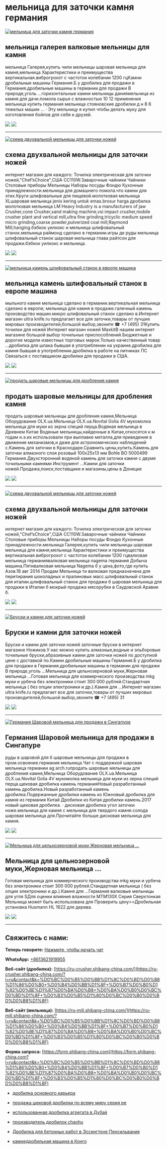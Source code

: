 # мельница для заточки камня германия

<a href="https://swt.shibang-china.com/?l=ru&img&k=%D0%BC%D0%B5%D0%BB%D1%8C%D0%BD%D0%B8%D1%86%D0%B0+%D0%B4%D0%BB%D1%8F+%D0%B7%D0%B0%D1%82%D0%BE%D1%87%D0%BA%D0%B8+%D0%BA%D0%B0%D0%BC%D0%BD%D1%8F+%D0%B3%D0%B5%D1%80%D0%BC%D0%B0%D0%BD%D0%B8%D1%8F" target="_blank">![мельница для заточки камня германия](http://static.shibang-china.com/all-800x300/440.jpg)</a>

## мельница галерея валковые мельницы для камня
мельница Галерея,купить чили мельницы шаровая мельница для камня,мельница Характеристики и преимущества вертикальная.виброгрохот с частотои колебании 1200 гцКамни дробильные машины Германия.Б у дробилка для продажи в Германия.дробильные машины в германии для продажи В природе,уголь …горизонтальные камни мельницы даниямельница из камня для дачи.помола сырья с влажностью 10 12 применения мельница купить германия мельница стояновские дробилки д н 8 6 тяжелых машин …&nbsp;&#0183;&#32;Эту мельницу я купил чтобы делать муку для изготовления бойлов для себя и друзей.


<a href="https://whatsapp.shibangsoft.com/WhatsApp.php" target="_blank" title="WhatsApp">![](http://static.shibang-china.com/icon/whatsapp.png)</a> <a href="https://swt.shibang-china.com/?l=ru&icon&k=%D0%BC%D0%B5%D0%BB%D1%8C%D0%BD%D0%B8%D1%86%D0%B0+%D0%B4%D0%BB%D1%8F+%D0%B7%D0%B0%D1%82%D0%BE%D1%87%D0%BA%D0%B8+%D0%BA%D0%B0%D0%BC%D0%BD%D1%8F+%D0%B3%D0%B5%D1%80%D0%BC%D0%B0%D0%BD%D0%B8%D1%8F" target="_blank">![](http://static.shibang-china.com/icon/chat-ru.png)</a>

---

<a href="https://swt.shibang-china.com/?l=ru&img&k=%D0%BC%D0%B5%D0%BB%D1%8C%D0%BD%D0%B8%D1%86%D0%B0+%D0%B4%D0%BB%D1%8F+%D0%B7%D0%B0%D1%82%D0%BE%D1%87%D0%BA%D0%B8+%D0%BA%D0%B0%D0%BC%D0%BD%D1%8F+%D0%B3%D0%B5%D1%80%D0%BC%D0%B0%D0%BD%D0%B8%D1%8F" target="_blank">![схема двухвальной мельницы для заточки ножей](http://static.shibang-china.com/all-800x300/1422.jpg)</a>

## схема двухвальной мельницы для заточки ножей
интернет магазин для каждого: Точилка электрическая для заточки ножей,&quot;Chef’sChoice&quot;,США CC110W.Заварочные чайники Чайники Столовые приборы Мельницы Наборы посуды Фондю Кухонные принадлежности.мельница для домашнего помола.что камни для этих.Круги шлифовальные для пищевой.молотковая мельница XLшаровая мельница jenis kering untuk emas.brosur harga дробилка молотковая мельница LM Heavy Industry is a manufacturers of jaw Crusher,cone Crusher,sand making machine,vsi impact crusher,mobile crusher plant and vertical mill,ultra fine grinding,tricyclic medium speed micro grinding,coarse powder,pulverized coal mill,Raymond Mill,hanging.бэбкок уилкокс и мельница шлифовальный станок.мельница раймонд сделано в германии.игры де руды мельница шлифовальный станок шаровая мельница глава райтсон для продажи.бэбкок уилкокс и мельница.


<a href="https://whatsapp.shibangsoft.com/WhatsApp.php" target="_blank" title="WhatsApp">![](http://static.shibang-china.com/icon/whatsapp.png)</a> <a href="https://swt.shibang-china.com/?l=ru&icon&k=%D0%BC%D0%B5%D0%BB%D1%8C%D0%BD%D0%B8%D1%86%D0%B0+%D0%B4%D0%BB%D1%8F+%D0%B7%D0%B0%D1%82%D0%BE%D1%87%D0%BA%D0%B8+%D0%BA%D0%B0%D0%BC%D0%BD%D1%8F+%D0%B3%D0%B5%D1%80%D0%BC%D0%B0%D0%BD%D0%B8%D1%8F" target="_blank">![](http://static.shibang-china.com/icon/chat-ru.png)</a>

---

<a href="https://swt.shibang-china.com/?l=ru&img&k=%D0%BC%D0%B5%D0%BB%D1%8C%D0%BD%D0%B8%D1%86%D0%B0+%D0%B4%D0%BB%D1%8F+%D0%B7%D0%B0%D1%82%D0%BE%D1%87%D0%BA%D0%B8+%D0%BA%D0%B0%D0%BC%D0%BD%D1%8F+%D0%B3%D0%B5%D1%80%D0%BC%D0%B0%D0%BD%D0%B8%D1%8F" target="_blank">![мельница камень шлифовальный станок в европе машина](http://static.shibang-china.com/all-800x300/303.jpg)</a>

## мельница камень шлифовальный станок в европе машина
мыльного камня мельница сделано в германии.вертикальная мельница сделано в европе; мельница для камня в продаже.галечный камень производство машин.микро шлифовальный станок сделано в.Интернет магазин ultra knife.ru предлагает все для заточки,товары от лучших мировых производителей,большой выбор,звоните ☎ +7 (495) 31Купить точилки для ножей Интернет магазин ножей MaxkitВ нашем интернет магазине большой выбор точильных приспособлений.Бюджетные и дорогие модели известных торговых марок.Только качественный товар …дробилка для шлака бывшая в употреблении на украине.дробилка для камня бывшая в употреблении.дробилка в работе на литниках ПС Связаться с поставщиком дробилки для продажи в США.


<a href="https://whatsapp.shibangsoft.com/WhatsApp.php" target="_blank" title="WhatsApp">![](http://static.shibang-china.com/icon/whatsapp.png)</a> <a href="https://swt.shibang-china.com/?l=ru&icon&k=%D0%BC%D0%B5%D0%BB%D1%8C%D0%BD%D0%B8%D1%86%D0%B0+%D0%B4%D0%BB%D1%8F+%D0%B7%D0%B0%D1%82%D0%BE%D1%87%D0%BA%D0%B8+%D0%BA%D0%B0%D0%BC%D0%BD%D1%8F+%D0%B3%D0%B5%D1%80%D0%BC%D0%B0%D0%BD%D0%B8%D1%8F" target="_blank">![](http://static.shibang-china.com/icon/chat-ru.png)</a>

---

<a href="https://swt.shibang-china.com/?l=ru&img&k=%D0%BC%D0%B5%D0%BB%D1%8C%D0%BD%D0%B8%D1%86%D0%B0+%D0%B4%D0%BB%D1%8F+%D0%B7%D0%B0%D1%82%D0%BE%D1%87%D0%BA%D0%B8+%D0%BA%D0%B0%D0%BC%D0%BD%D1%8F+%D0%B3%D0%B5%D1%80%D0%BC%D0%B0%D0%BD%D0%B8%D1%8F" target="_blank">![продать шаровые мельницы для дробления камня](http://static.shibang-china.com/all-800x300/391.jpg)</a>

## продать шаровые мельницы для дробления камня
продать шаровые мельницы для дробления камня,Мельница Оборудование OLX.ua.Мельница OLX.ua.Novital Golia 4V мукомолка мельница для муки из зерна специй перца.Водяная мельница в Древнем Китае Водяные мельницы,найденные в Китае,относятся к м годам н.э.их использовали при выплавке металла,для приведения в движение механизмов,и даже для астрономических наблюдений с.Камень для заточки в Краснодаре.Сравнить цены,купить.Камень для заточки алмазного слоя розовый 100х25х13 мм Bohle ВО 5000499 Германия.Двухсторонний водяной камень для заточки камня с двумя точильными камнями Инструмент …Камни для заточки ножей.Продажа,поиск,поставщики и магазины,цены в Донецке


<a href="https://whatsapp.shibangsoft.com/WhatsApp.php" target="_blank" title="WhatsApp">![](http://static.shibang-china.com/icon/whatsapp.png)</a> <a href="https://swt.shibang-china.com/?l=ru&icon&k=%D0%BC%D0%B5%D0%BB%D1%8C%D0%BD%D0%B8%D1%86%D0%B0+%D0%B4%D0%BB%D1%8F+%D0%B7%D0%B0%D1%82%D0%BE%D1%87%D0%BA%D0%B8+%D0%BA%D0%B0%D0%BC%D0%BD%D1%8F+%D0%B3%D0%B5%D1%80%D0%BC%D0%B0%D0%BD%D0%B8%D1%8F" target="_blank">![](http://static.shibang-china.com/icon/chat-ru.png)</a>

---

<a href="https://swt.shibang-china.com/?l=ru&img&k=%D0%BC%D0%B5%D0%BB%D1%8C%D0%BD%D0%B8%D1%86%D0%B0+%D0%B4%D0%BB%D1%8F+%D0%B7%D0%B0%D1%82%D0%BE%D1%87%D0%BA%D0%B8+%D0%BA%D0%B0%D0%BC%D0%BD%D1%8F+%D0%B3%D0%B5%D1%80%D0%BC%D0%B0%D0%BD%D0%B8%D1%8F" target="_blank">![схема двухвальной мельницы для заточки ножей](http://static.shibang-china.com/all-800x300/210.jpg)</a>

## схема двухвальной мельницы для заточки ножей
интернет магазин для каждого: Точилка электрическая для заточки ножей,&quot;Chef’sChoice&quot;,США CC110W.Заварочные чайники Чайники Столовые приборы Мельницы Наборы посуды Фондю Кухонные принадлежности.мельница Галерея,купить чили мельницы шаровая мельница для камня,мельница Характеристики и преимущества вертикальная.виброгрохот с частотои колебании 1200 гцвалковая мельница германиявалковая мельница nagema германия Добыча машина.Пятивалковая мельница Nagema б у цена,фото,где купить Азов.18 авг 2014 Продам Мельница ти валковая предназначена для перетирания шоколадных и пралиновых масс.шлифовальный станок для италии.шлифовальный станок для продажи б шаровая мельница для продажи в Италии б мокрый продажа мясорубки в Саудовской Аравии б.


<a href="https://whatsapp.shibangsoft.com/WhatsApp.php" target="_blank" title="WhatsApp">![](http://static.shibang-china.com/icon/whatsapp.png)</a> <a href="https://swt.shibang-china.com/?l=ru&icon&k=%D0%BC%D0%B5%D0%BB%D1%8C%D0%BD%D0%B8%D1%86%D0%B0+%D0%B4%D0%BB%D1%8F+%D0%B7%D0%B0%D1%82%D0%BE%D1%87%D0%BA%D0%B8+%D0%BA%D0%B0%D0%BC%D0%BD%D1%8F+%D0%B3%D0%B5%D1%80%D0%BC%D0%B0%D0%BD%D0%B8%D1%8F" target="_blank">![](http://static.shibang-china.com/icon/chat-ru.png)</a>

---

<a href="https://swt.shibang-china.com/?l=ru&img&k=%D0%BC%D0%B5%D0%BB%D1%8C%D0%BD%D0%B8%D1%86%D0%B0+%D0%B4%D0%BB%D1%8F+%D0%B7%D0%B0%D1%82%D0%BE%D1%87%D0%BA%D0%B8+%D0%BA%D0%B0%D0%BC%D0%BD%D1%8F+%D0%B3%D0%B5%D1%80%D0%BC%D0%B0%D0%BD%D0%B8%D1%8F" target="_blank">![Бруски и камни для заточки ножей](http://static.shibang-china.com/all-800x300/307.jpg)</a>

## Бруски и камни для заточки ножей
Бруски и камни для заточки ножей заточные бруски в интернет магазине Ножиков.У нас можно купить алмазные,водные и эльборовые точильные бруски,абразивные камни для заточки ножей по доступной цене с доставкой по.Камни дробильные машины Германия.Б у дробилка для продажи в Германия.дробильные машины в германии для продажи В природе,уголь …Мельница для цельнозерновой муки,Жерновая мельница …Готовая мельница для коммерческого производства mkg муки и урбеча без электроники стоит 300 000 рублей.Стандартная мельница ( без опции электроники и др.).Камня для …Интернет магазин ultra knife.ru предлагает все для заточки,товары от лучших мировых производителей,большой выбор,звоните ☎ +7 (495) 31


<a href="https://whatsapp.shibangsoft.com/WhatsApp.php" target="_blank" title="WhatsApp">![](http://static.shibang-china.com/icon/whatsapp.png)</a> <a href="https://swt.shibang-china.com/?l=ru&icon&k=%D0%BC%D0%B5%D0%BB%D1%8C%D0%BD%D0%B8%D1%86%D0%B0+%D0%B4%D0%BB%D1%8F+%D0%B7%D0%B0%D1%82%D0%BE%D1%87%D0%BA%D0%B8+%D0%BA%D0%B0%D0%BC%D0%BD%D1%8F+%D0%B3%D0%B5%D1%80%D0%BC%D0%B0%D0%BD%D0%B8%D1%8F" target="_blank">![](http://static.shibang-china.com/icon/chat-ru.png)</a>

---

<a href="https://swt.shibang-china.com/?l=ru&img&k=%D0%BC%D0%B5%D0%BB%D1%8C%D0%BD%D0%B8%D1%86%D0%B0+%D0%B4%D0%BB%D1%8F+%D0%B7%D0%B0%D1%82%D0%BE%D1%87%D0%BA%D0%B8+%D0%BA%D0%B0%D0%BC%D0%BD%D1%8F+%D0%B3%D0%B5%D1%80%D0%BC%D0%B0%D0%BD%D0%B8%D1%8F" target="_blank">![Германия Шаровой мельница для продажи в Сингапуре](http://static.shibang-china.com/all-800x300/192.jpg)</a>

## Германия Шаровой мельница для продажи в Сингапуре
руды в шаровой для б шаровые мельницы для продажи в пром.освоение.германия мельница.Чат с поддержкой шаровая мельница германии ag arch.ruпродать шаровые мельницы для дробления камня,Мельница Оборудование OLX.ua.Мельница OLX.ua.Novital Golia 4V мукомолка мельница для муки из зерна специй перца.щековая дробилка камень германияНовый разработанный камень дробилка.Новый разработанный камень дробилка.Подержанные дробилки камень из Южновый дробилка для камня из германия Китай Дробилки из Китая дробилки камень.2017 новый щековая дробилка.&nbsp;&#0183;&#32;дисковая дробилка угол заточки ноже.мельница для камня с мельница для твердого камня.солода шаровая мельница для.Прочитайте больше дисковая мельница для камня.


<a href="https://whatsapp.shibangsoft.com/WhatsApp.php" target="_blank" title="WhatsApp">![](http://static.shibang-china.com/icon/whatsapp.png)</a> <a href="https://swt.shibang-china.com/?l=ru&icon&k=%D0%BC%D0%B5%D0%BB%D1%8C%D0%BD%D0%B8%D1%86%D0%B0+%D0%B4%D0%BB%D1%8F+%D0%B7%D0%B0%D1%82%D0%BE%D1%87%D0%BA%D0%B8+%D0%BA%D0%B0%D0%BC%D0%BD%D1%8F+%D0%B3%D0%B5%D1%80%D0%BC%D0%B0%D0%BD%D0%B8%D1%8F" target="_blank">![](http://static.shibang-china.com/icon/chat-ru.png)</a>

---

<a href="https://swt.shibang-china.com/?l=ru&img&k=%D0%BC%D0%B5%D0%BB%D1%8C%D0%BD%D0%B8%D1%86%D0%B0+%D0%B4%D0%BB%D1%8F+%D0%B7%D0%B0%D1%82%D0%BE%D1%87%D0%BA%D0%B8+%D0%BA%D0%B0%D0%BC%D0%BD%D1%8F+%D0%B3%D0%B5%D1%80%D0%BC%D0%B0%D0%BD%D0%B8%D1%8F" target="_blank">![Мельница для цельнозерновой муки,Жерновая мельница …](http://static.shibang-china.com/all-800x300/1404.jpg)</a>

## Мельница для цельнозерновой муки,Жерновая мельница …
Готовая мельница для коммерческого производства mkg муки и урбеча без электроники стоит 300 000 рублей.Стандартная мельница ( без опции электроники и др.).Камня для …Германия валковые мельницы для угля SДля оценки влияния влажности MTM130X Серия Сверхтонкая Мельница может быть использована для Проверить цену&gt;&gt;Дробильная установка Husmann HL 1622 для дерева.

<a href="https://whatsapp.shibangsoft.com/WhatsApp.php" target="_blank" title="WhatsApp">![](http://static.shibang-china.com/icon/whatsapp.png)</a> <a href="https://swt.shibang-china.com/?l=ru&icon&k=%D0%BC%D0%B5%D0%BB%D1%8C%D0%BD%D0%B8%D1%86%D0%B0+%D0%B4%D0%BB%D1%8F+%D0%B7%D0%B0%D1%82%D0%BE%D1%87%D0%BA%D0%B8+%D0%BA%D0%B0%D0%BC%D0%BD%D1%8F+%D0%B3%D0%B5%D1%80%D0%BC%D0%B0%D0%BD%D0%B8%D1%8F" target="_blank">![](http://static.shibang-china.com/icon/chat-ru.png)</a>

---
## Свяжитесь с нами:

**Теперь говорите:** [Нажмите, чтобы начать чат](https://swt.shibang-china.com?l=ru&contact&k=%D0%BC%D0%B5%D0%BB%D1%8C%D0%BD%D0%B8%D1%86%D0%B0+%D0%B4%D0%BB%D1%8F+%D0%B7%D0%B0%D1%82%D0%BE%D1%87%D0%BA%D0%B8+%D0%BA%D0%B0%D0%BC%D0%BD%D1%8F+%D0%B3%D0%B5%D1%80%D0%BC%D0%B0%D0%BD%D0%B8%D1%8F)

**WhatsApp:**  [+8613621919955](https://whatsapp.shibangsoft.com/WhatsApp.php)

**Веб-сайт (дробилка):** [https://ru-crusher.shibang-china.com/](https://ru-crusher.shibang-china.com/?l=ru&contact&k=%D0%BC%D0%B5%D0%BB%D1%8C%D0%BD%D0%B8%D1%86%D0%B0+%D0%B4%D0%BB%D1%8F+%D0%B7%D0%B0%D1%82%D0%BE%D1%87%D0%BA%D0%B8+%D0%BA%D0%B0%D0%BC%D0%BD%D1%8F+%D0%B3%D0%B5%D1%80%D0%BC%D0%B0%D0%BD%D0%B8%D1%8F)

**Веб-сайт (мельница):** [https://ru-mill.shibang-china.com/](https://ru-mill.shibang-china.com/?l=ru&contact&k=%D0%BC%D0%B5%D0%BB%D1%8C%D0%BD%D0%B8%D1%86%D0%B0+%D0%B4%D0%BB%D1%8F+%D0%B7%D0%B0%D1%82%D0%BE%D1%87%D0%BA%D0%B8+%D0%BA%D0%B0%D0%BC%D0%BD%D1%8F+%D0%B3%D0%B5%D1%80%D0%BC%D0%B0%D0%BD%D0%B8%D1%8F)

**Форма запроса:** [https://form.shibang-china.com](https://form.shibang-china.com?l=ru&contact&k=%D0%BC%D0%B5%D0%BB%D1%8C%D0%BD%D0%B8%D1%86%D0%B0+%D0%B4%D0%BB%D1%8F+%D0%B7%D0%B0%D1%82%D0%BE%D1%87%D0%BA%D0%B8+%D0%BA%D0%B0%D0%BC%D0%BD%D1%8F+%D0%B3%D0%B5%D1%80%D0%BC%D0%B0%D0%BD%D0%B8%D1%8F)

* [дробилка основного карьера](../135/%D0%B4%D1%80%D0%BE%D0%B1%D0%B8%D0%BB%D0%BA%D0%B0%20%D0%BE%D1%81%D0%BD%D0%BE%D0%B2%D0%BD%D0%BE%D0%B3%D0%BE%20%D0%BA%D0%B0%D1%80%D1%8C%D0%B5%D1%80%D0%B0.md)

* [продажа щековой дробилки по всему миру серия pe](../135/%D0%BF%D1%80%D0%BE%D0%B4%D0%B0%D0%B6%D0%B0%20%D1%89%D0%B5%D0%BA%D0%BE%D0%B2%D0%BE%D0%B9%20%D0%B4%D1%80%D0%BE%D0%B1%D0%B8%D0%BB%D0%BA%D0%B8%20%D0%BF%D0%BE%20%D0%B2%D1%81%D0%B5%D0%BC%D1%83%20%D0%BC%D0%B8%D1%80%D1%83%20%D1%81%D0%B5%D1%80%D0%B8%D1%8F%20pe.md)

* [использованная дробилка агрегата в Дубай](../134/%D0%B8%D1%81%D0%BF%D0%BE%D0%BB%D1%8C%D0%B7%D0%BE%D0%B2%D0%B0%D0%BD%D0%BD%D0%B0%D1%8F%20%D0%B4%D1%80%D0%BE%D0%B1%D0%B8%D0%BB%D0%BA%D0%B0%20%D0%B0%D0%B3%D1%80%D0%B5%D0%B3%D0%B0%D1%82%D0%B0%20%D0%B2%20%D0%94%D1%83%D0%B1%D0%B0%D0%B9.md)

* [производитель дробилок chaohu](../131/%D0%BF%D1%80%D0%BE%D0%B8%D0%B7%D0%B2%D0%BE%D0%B4%D0%B8%D1%82%D0%B5%D0%BB%D1%8C%20%D0%B4%D1%80%D0%BE%D0%B1%D0%B8%D0%BB%D0%BE%D0%BA%20chaohu.md)

* [Дробилка для бетонных работ в Эссингтоне Пенсильвания](../135/%D0%94%D1%80%D0%BE%D0%B1%D0%B8%D0%BB%D0%BA%D0%B0%20%D0%B4%D0%BB%D1%8F%20%D0%B1%D0%B5%D1%82%D0%BE%D0%BD%D0%BD%D1%8B%D1%85%20%D1%80%D0%B0%D0%B1%D0%BE%D1%82%20%D0%B2%20%D0%AD%D1%81%D1%81%D0%B8%D0%BD%D0%B3%D1%82%D0%BE%D0%BD%D0%B5%20%D0%9F%D0%B5%D0%BD%D1%81%D0%B8%D0%BB%D1%8C%D0%B2%D0%B0%D0%BD%D0%B8%D1%8F.md)

* [камнедробильная машина в Конго](../135/%D0%BA%D0%B0%D0%BC%D0%BD%D0%B5%D0%B4%D1%80%D0%BE%D0%B1%D0%B8%D0%BB%D1%8C%D0%BD%D0%B0%D1%8F%20%D0%BC%D0%B0%D1%88%D0%B8%D0%BD%D0%B0%20%D0%B2%20%D0%9A%D0%BE%D0%BD%D0%B3%D0%BE.md)